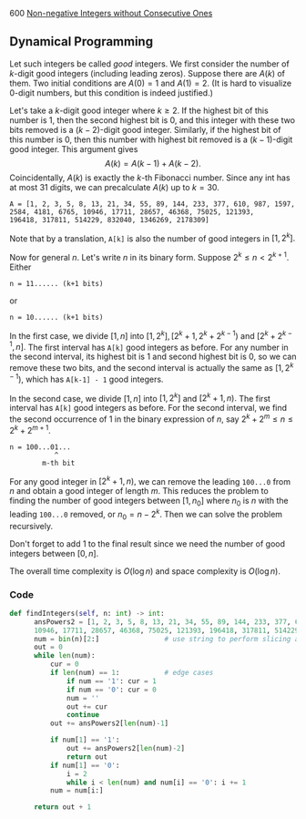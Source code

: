 600 [Non-negative Integers without Consecutive Ones](https://leetcode.com/problems/non-negative-integers-without-consecutive-ones/)

## Dynamical Programming
Let such integers be called *good* integers. We first consider the number of $k$-digit good integers (including leading zeros). Suppose there are $A(k)$ of them. Two initial conditions are $A(0)=1$ and $A(1)=2.$ (It is hard to visualize $0$-digit numbers, but this condition is indeed justified.)

Let's take a $k$-digit good integer where $k\ge2.$ If the highest bit of this number is 1, then the second highest bit is 0, and this integer with these two bits removed is a $(k-2)$-digit good integer. Similarly, if the highest bit of this number is 0, then this number with highest bit removed is a $(k-1)$-digit good integer. This argument gives
$$A(k)=A(k-1)+A(k-2).$$
Coincidentally, $A(k)$ is exactly the $k$-th Fibonacci number. Since any int has at most 31 digits, we can precalculate $A(k)$ up to $k=30.$
```
A = [1, 2, 3, 5, 8, 13, 21, 34, 55, 89, 144, 233, 377, 610, 987, 1597, 2584, 4181, 6765, 10946, 17711, 28657, 46368, 75025, 121393,
196418, 317811, 514229, 832040, 1346269, 2178309]
```
Note that by a translation, `A[k]` is also the number of good integers in $[1,2^k].$

Now for general $n.$ Let's write $n$ in its binary form. Suppose $2^k\le n< 2^{k+1}.$ Either
```
n = 11...... (k+1 bits)
```
or
```
n = 10...... (k+1 bits)
```
In the first case, we divide $[1,n]$ into $[1,2^k], [2^k+1,2^k+2^{k-1})$ and $[2^k+2^{k-1},n].$ The first interval has `A[k]` good integers as before. For any number in the second interval, its highest bit is 1 and second highest bit is 0, so we can remove these two bits, and the second interval is actually the same as $[1,2^{k-1}),$ which has `A[k-1] - 1` good integers. 

In the second case, we divide $[1,n]$ into $[1,2^k]$ and $[2^k+1,n).$ The first interval has `A[k]` good integers as before. For the second interval, we find the second occurrence of 1 in the binary expression of $n,$ say $2^k+2^m\le n\le 2^k+2^{m+1}.$
```
n = 100...01...
           ^
        m-th bit
```
For any good integer in $[2^k+1,n),$ we can remove the leading `100...0` from $n$ and obtain a good integer of length $m.$ This reduces the problem to finding the number of good integers between $[1,n_0]$ where $n_0$ is $n$ with the leading `100...0` removed, or $n_0=n-2^k$. Then we can solve the problem recursively.

Don't forget to add 1 to the final result since we need the number of good integers between $[0,n].$

The overall time complexity is $O(\log n)$ and space complexity is $O(\log n).$ 

### Code
```python
def findIntegers(self, n: int) -> int:
      ansPowers2 = [1, 2, 3, 5, 8, 13, 21, 34, 55, 89, 144, 233, 377, 610, 987, 1597, 2584, 4181, 6765, \
      10946, 17711, 28657, 46368, 75025, 121393, 196418, 317811, 514229, 832040, 1346269, 2178309]
      num = bin(n)[2:]                # use string to perform slicing and keep track of number of digits
      out = 0
      while len(num):
          cur = 0
          if len(num) == 1:           # edge cases
              if num == '1': cur = 1
              if num == '0': cur = 0
              num = ''
              out += cur
              continue
          out += ansPowers2[len(num)-1]

          if num[1] == '1':
              out += ansPowers2[len(num)-2]
              return out
          if num[1] == '0':
              i = 2
              while i < len(num) and num[i] == '0': i += 1
          num = num[i:]

      return out + 1
```
